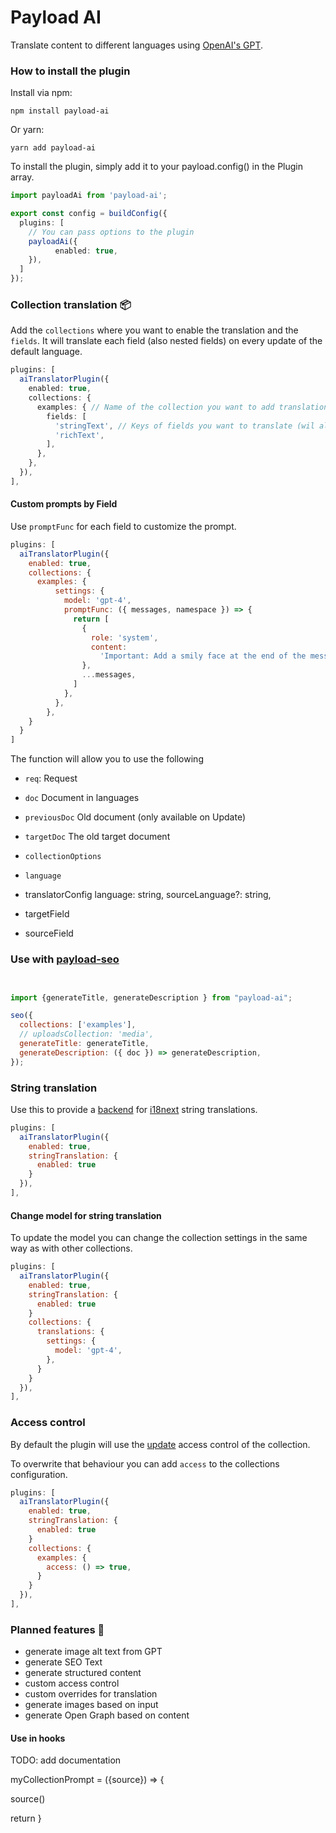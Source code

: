 # Payload AI

Translate content to different languages using [OpenAI's GPT](https://openai.com/).


### How to install the plugin

Install via npm:


```
npm install payload-ai
```

Or yarn:
```
yarn add payload-ai
```

To install the plugin, simply add it to your payload.config() in the Plugin array.

```ts
import payloadAi from 'payload-ai';

export const config = buildConfig({
  plugins: [
    // You can pass options to the plugin
    payloadAi({
		  enabled: true,
    }),
  ]
});
```

### Collection translation 📦

Add the `collections` where you want to enable the translation and the `fields`. It will translate each field (also nested fields) on every update of the default language.

```ts
plugins: [
  aiTranslatorPlugin({
    enabled: true,
    collections: {
      examples: { // Name of the collection you want to add translations
        fields: [
          'stringText', // Keys of fields you want to translate (wil also translate nested fields)
          'richText',
        ],
      },
    },
  }),
],
```


#### Custom prompts by Field

Use `promptFunc` for each field to customize the prompt.

```jsx
plugins: [
  aiTranslatorPlugin({
    enabled: true,
    collections: {
      examples: {
          settings: {
            model: 'gpt-4',
            promptFunc: ({ messages, namespace }) => {
              return [
                {
                  role: 'system',
                  content:
                    'Important: Add a smily face at the end of the message to make the AI more friendly. 😊',
                },
                ...messages,
              ]
            },
          },
        },
    }
  }
]
```


 The function will allow you to use the following

- `req`: Request
- `doc` Document in languages
-  `previousDoc` Old document (only available on Update)
-  `targetDoc` The old target document
- `collectionOptions`
- `language`
- translatorConfig
  language: string,
  sourceLanguage?: string,

- targetField
- sourceField



### Use with [payload-seo](https://payloadcms.com/docs/plugins/seo)

```jsx


import {generateTitle, generateDescription } from "payload-ai";

seo({
  collections: ['examples'],
  // uploadsCollection: 'media',
  generateTitle: generateTitle,
  generateDescription: ({ doc }) => generateDescription,
});
```

### String translation

Use this to provide a [backend](https://github.com/i18next/i18next-http-backend) for [i18next](https://www.i18next.com) string translations.


```jsx
plugins: [
  aiTranslatorPlugin({
    enabled: true,
    stringTranslation: {
      enabled: true
    }
  }),
],
```
#### Change model for string translation

To update the model you can change the collection settings in the same way as with other collections.

```jsx
plugins: [
  aiTranslatorPlugin({
    enabled: true,
    stringTranslation: {
      enabled: true
    }
    collections: {
      translations: {
        settings: {
          model: 'gpt-4',
        },
      }
    }
  }),
],
```

### Access control

By default the plugin will use the [update](https://payloadcms.com/docs/access-control/collections#update) access control of the collection.

To overwrite that behaviour you can add `access` to the collections configuration.


```jsx
plugins: [
  aiTranslatorPlugin({
    enabled: true,
    stringTranslation: {
      enabled: true
    }
    collections: {
      examples: {
        access: () => true,
      }
    }
  }),
],
```


### Planned features 🧭

- generate image alt text from GPT
- generate SEO Text
- generate structured content
- custom access control
- custom overrides for translation
- generate images based on input
- generate Open Graph based on content

#### Use in hooks

TODO: add documentation

myCollectionPrompt = ({source}) => {

  source()

  return 
}
